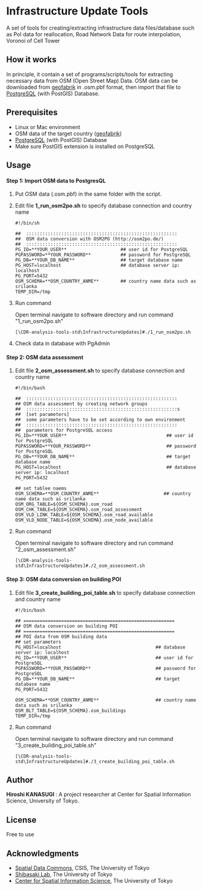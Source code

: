 # Infrastructure Update Tools
A set of tools for creating/extracting infrastructure data files/database such as PoI data for reallocation, Road Network Data for route interpolation, Voronoi of Cell Tower 

## How it works
In principle,  it contain a set of programs/scripts/tools for extracting necessary data from OSM (Open Street Map) Data. OSM data can be downloaded from [geofabrik](http://download.geofabrik.de/) in .osm.pbf format, then import that file to [PostgreSQL](https://www.postgresql.org/download/) (with PostGIS) Database. 

## Prerequisites
* Linux or Mac environment
* OSM data of the target country ([geofabrik](http://download.geofabrik.de/))
* [PostgreSQL](https://www.postgresql.org/download/) (with PostGIS) Database
* Make sure PostGIS extension is installed on PostgreSQL

## Usage

#### Step 1: Import OSM data to PostgresQL
1. Put OSM data (.osm.pbf) in the same folder with the script.
2. Edit file  **1_run_osm2po.sh** to specify database connection and country name
    ```
    #!/bin/sh

    ##  ::::::::::::::::::::::::::::::::::::::::::::::::::::::::
    ##  OSM data conversion with OSM2PO (http://osm2po.de/)
    ##  ::::::::::::::::::::::::::::::::::::::::::::::::::::::::
    PG_ID=**YOUR_USER**                    ## user id for PostgreSQL
    PGPASSWORD=**YOUR_PASSWORD**           ## password for PostgreSQL
    PG_DB=**YOUR_DB_NAME**                 ## target database name
    PG_HOST=localhost                      ## database server ip: localhost
    PG_PORT=5432	
    OSM_SCHEMA=**OSM_COUNTRY_ANME**        ## country name data such as srilanka
    TEMP_DIR=/tmp
    ```
3. Run command  

    Open terminal navigate to software directory and run command "1_run_osm2po.sh"
    ```
    [\CDR-analysis-tools-std\InfrastructureUpdates]#./1_run_osm2po.sh
    ```
4. Check data in database with PgAdmin  

#### Step 2: OSM data assessment 
1. Edit file  **2_osm_assessment.sh** to specify database connection and country name
    ```
    #!/bin/bash

    ##  ::::::::::::::::::::::::::::::::::::::::::::::::::::::::
    ## OSM data assessment by creating network groups
    ##  ::::::::::::::::::::::::::::::::::::::::::::::::::::::::s
    ##  [set parameters]  
    ##  some parameters have to be set according to own environment
    ##  ::::::::::::::::::::::::::::::::::::::::::::::::::::::::
    ##  parameters for PostgreSQL access  
    PG_ID=**YOUR_USER**                                     ## user id for PostgreSQL
    PGPASSWORD=**YOUR_PASSWORD**                            ## password for PostgreSQL
    PG_DB=**YOUR_DB_NAME**                                  ## target database name
    PG_HOST=localhost                                       ## database server ip: localhost
    PG_PORT=5432

    ## set tablee naems
    OSM_SCHEMA=**OSM_COUNTRY_ANME**                        ## country name data such as srilanka
    OSM_ORG_TABLE=${OSM_SCHEMA}.osm_road
    OSM_CHK_TABLE=${OSM_SCHEMA}.osm_road_assessment
    OSM_VLD_LINK_TABLE=${OSM_SCHEMA}.osm_road_available
    OSM_VLD_NODE_TABLE=${OSM_SCHEMA}.osm_node_available

    ```
3. Run command  

    Open terminal navigate to software directory and run command "2_osm_assessment.sh"
    ```
    [\CDR-analysis-tools-std\InfrastructureUpdates]#./2_osm_assessment.sh
    ```

#### Step 3: OSM data conversion on building POI
1. Edit file  **3_create_building_poi_table.sh** to specify database connection and country name
    ```
    #!/bin/bash

    ## ========================================================
    ## OSM data conversion on building POI
    ## ========================================================
    ## POI data from OSM building data
    ## set parameters
    PG_HOST=localhost                                   ## database server ip: localhost
    PG_ID=**YOUR_USER**                                 ## user id for PostgreSQL
    PGPASSWORD=**YOUR_PASSWORD**                        ## password for PostgreSQL
    PG_DB=**YOUR_DB_NAME**                              ## target database name
    PG_PORT=5432

    OSM_SCHEMA=**OSM_COUNTRY_ANME**                     ## country name data such as srilanka
    OSM_BLT_TABLE=${OSM_SCHEMA}.osm_buildings
    TEMP_DIR=/tmp

    ```
3. Run command  

    Open terminal navigate to software directory and run command "3_create_building_poi_table.sh"
    ```
    [\CDR-analysis-tools-std\InfrastructureUpdates]#./3_create_building_poi_table.sh
    ```


## Author
**Hiroshi KANASUGI** :  A project researcher at Center for Spatial Information Science, University of Tokyo.

## License

Free to use

## Acknowledgments

* [Spatial Data Commons](http://sdc.csis.u-tokyo.ac.jp/), CSIS, The University of Tokyo
* [Shibasaki Lab](https://shiba.iis.u-tokyo.ac.jp), The University of Tokyo
* [Center for Spatial Information Science](http://www.csis.u-tokyo.ac.jp/en/), The University of Tokyo


